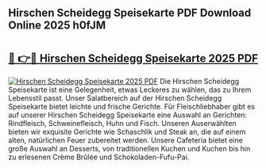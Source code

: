 ## Hirschen Scheidegg Speisekarte PDF Download Online 2025 h0fJM

# <h2><a href="http://gc7hkj7.nevu.top/?p=Hirschen+Scheidegg+Speisekarte">🔗 👉🔴 Hirschen Scheidegg Speisekarte 2025 PDF</a></h2>

[![Hirschen Scheidegg Speisekarte 2025 PDF](https://i.imgur.com/dBaPXMq.png)](http://gc7hkj7.nevu.top/?p=Hirschen+Scheidegg+Speisekarte)
Die Hirschen Scheidegg Speisekarte ist eine Gelegenheit, etwas Leckeres zu wählen, das zu Ihrem Lebensstil passt. Unser Salatbereich auf der Hirschen Scheidegg Speisekarte bietet leichte und frische Gerichte. Für Fleischliebhaber gibt es auf unserer Hirschen Scheidegg Speisekarte eine Auswahl an Gerichten: Rindfleisch, Schweinefleisch, Huhn und Fisch. Unseren Auserwählten bieten wir exquisite Gerichte wie Schaschlik und Steak an, die auf einem alten, natürlichen Feuer zubereitet werden. Unsere Cafeteria bietet eine große Auswahl an Desserts, von traditionellen Kuchen und Kuchen bis hin zu erlesenen Crème Brûlée und Schokoladen-Fufu-Pai.
